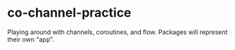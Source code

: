 # co-channel-practice
Playing around with channels, coroutines, and flow. Packages will represent their own "app".
